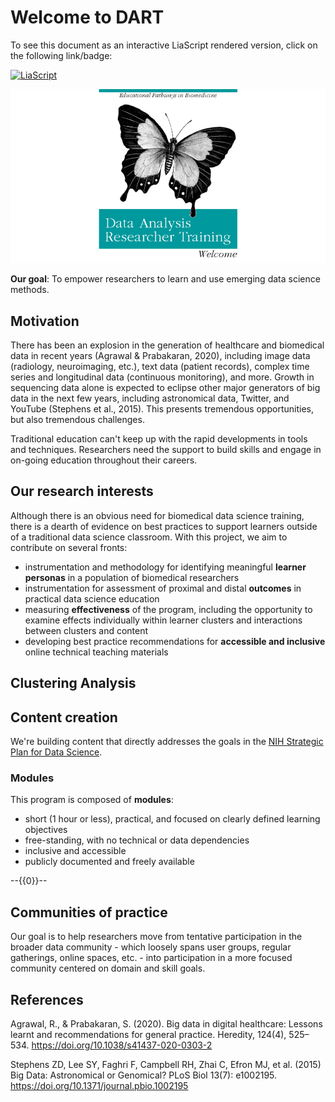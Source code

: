 <!--
author:   Data Analysis Researcher Training team
email:    dart@chop.edu
version:  0.0.1
language: en
narrator: UK English Female

logo:     https://github.com/arcus/dart_orientation/blob/rmh-orientation/orientation/media/thinkific_cover.png

comment:  This is the material presented at the orientation meeting for the Data Analysis Researcher Training (DART) pilots, March 2022.
-->

# Welcome to DART

To see this document as an interactive LiaScript rendered version, click on the following link/badge:

[![LiaScript](https://raw.githubusercontent.com/LiaScript/LiaScript/master/badges/course.svg)](https://liascript.github.io/course/?https://raw.githubusercontent.com/arcus/dart_orientation/main/orientation/orientation.md)

![DART logo.](media/thinkific_cover.png)

**Our goal**: To empower researchers to learn and use emerging data science methods.

## Motivation

There has been an explosion in the generation of healthcare and biomedical data in recent years (Agrawal & Prabakaran, 2020), including image data (radiology, neuroimaging, etc.), text data (patient records), complex time series and longitudinal data (continuous monitoring), and more. Growth in sequencing data alone is expected to eclipse other major generators of big data in the next few years, including astronomical data, Twitter, and YouTube (Stephens et al., 2015). This presents tremendous opportunities, but also tremendous challenges.

Traditional education can't keep up with the rapid developments in tools and techniques. Researchers need the support to build skills and engage in on-going education throughout their careers.

## Our research interests

Although there is an obvious need for biomedical data science training, there is a dearth of evidence on best practices to support learners outside of a traditional data science classroom.
With this project, we aim to contribute on several fronts:

- instrumentation and methodology for identifying meaningful **learner personas** in a population of biomedical researchers
- instrumentation for assessment of proximal and distal **outcomes** in practical data science education
- measuring **effectiveness** of the program, including the opportunity to examine effects individually within learner clusters and interactions between clusters and content
- developing best practice recommendations for **accessible and inclusive** online technical teaching materials



## Clustering Analysis

## Content creation

We're building content that directly addresses the goals in the [NIH Strategic Plan for Data Science](https://datascience.nih.gov/nih-strategic-plan-data-science).

### Modules

This program is composed of **modules**:

- short (1 hour or less), practical, and focused on clearly defined learning objectives
- free-standing, with no technical or data dependencies
- inclusive and accessible
- publicly documented and freely available

--{{0}}--



## Communities of practice

Our goal is to help researchers move from tentative participation in the broader data community - which loosely  spans user groups, regular gatherings, online spaces, etc. - into participation in a more focused community centered on domain and skill goals.

## References

Agrawal, R., & Prabakaran, S. (2020). Big data in digital healthcare: Lessons learnt and recommendations for general practice. Heredity, 124(4), 525–534. https://doi.org/10.1038/s41437-020-0303-2



Stephens ZD, Lee SY, Faghri F, Campbell RH, Zhai C, Efron MJ, et al. (2015) Big Data: Astronomical or Genomical? PLoS Biol 13(7): e1002195. https://doi.org/10.1371/journal.pbio.1002195
